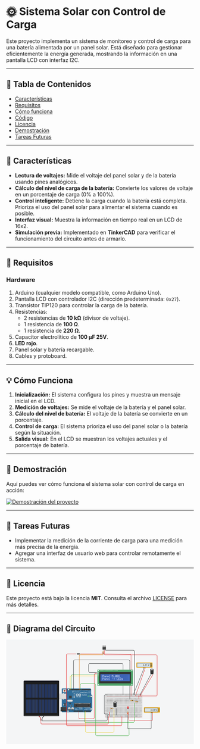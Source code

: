 # 🌞 Sistema Solar con Control de Carga

Este proyecto implementa un sistema de monitoreo y control de carga para una batería alimentada por un panel solar. Está diseñado para gestionar eficientemente la energía generada, mostrando la información en una pantalla LCD con interfaz I2C.

---

## 📑 Tabla de Contenidos

- [Características](#-características)
- [Requisitos](#-requisitos)
- [Cómo funciona](#-cómo-funciona)
- [Código](#-código)
- [Licencia](#-licencia)
- [Demostración](#-demostración)
- [Tareas Futuras](#-tareas-futuras)

---

## 🌟 Características

- **Lectura de voltajes:** Mide el voltaje del panel solar y de la batería usando pines analógicos.
- **Cálculo del nivel de carga de la batería:** Convierte los valores de voltaje en un porcentaje de carga (0% a 100%).
- **Control inteligente:** Detiene la carga cuando la batería está completa. Prioriza el uso del panel solar para alimentar el sistema cuando es posible.
- **Interfaz visual:** Muestra la información en tiempo real en un LCD de 16x2.
- **Simulación previa:** Implementado en **TinkerCAD** para verificar el funcionamiento del circuito antes de armarlo.

---

## 🔧 Requisitos

### Hardware

1. Arduino (cualquier modelo compatible, como Arduino Uno).
2. Pantalla LCD con controlador I2C (dirección predeterminada: `0x27`).
3. Transistor TIP120 para controlar la carga de la batería.
4. Resistencias:
   - 2 resistencias de **10 kΩ** (divisor de voltaje).
   - 1 resistencia de **100 Ω**.
   - 1 resistencia de **220 Ω**.
5. Capacitor electrolítico de **100 µF 25V**.
6. **LED rojo**.
7. Panel solar y batería recargable.
8. Cables y protoboard.

---

## 💡 Cómo Funciona

1. **Inicialización:** El sistema configura los pines y muestra un mensaje inicial en el LCD.
2. **Medición de voltajes:** Se mide el voltaje de la batería y el panel solar.
3. **Cálculo del nivel de batería:** El voltaje de la batería se convierte en un porcentaje.
4. **Control de carga:** El sistema prioriza el uso del panel solar o la batería según la situación.
5. **Salida visual:** En el LCD se muestran los voltajes actuales y el porcentaje de batería.

---

## 🎥 Demostración

Aquí puedes ver cómo funciona el sistema solar con control de carga en acción:

[![Demostración del proyecto](https://img.youtube.com/vi/tu_video_id/0.jpg)](https://www.youtube.com/watch?v=tu_video_id)

---

## 🚀 Tareas Futuras

- Implementar la medición de la corriente de carga para una medición más precisa de la energía.
- Agregar una interfaz de usuario web para controlar remotamente el sistema.

---

## 📄 Licencia

Este proyecto está bajo la licencia **MIT**. Consulta el archivo [LICENSE](./LICENSE) para más detalles.

---

## 📸 Diagrama del Circuito

![Diagrama del Circuito](images/Recarga%20con%20Panel%20solar.PNG)
